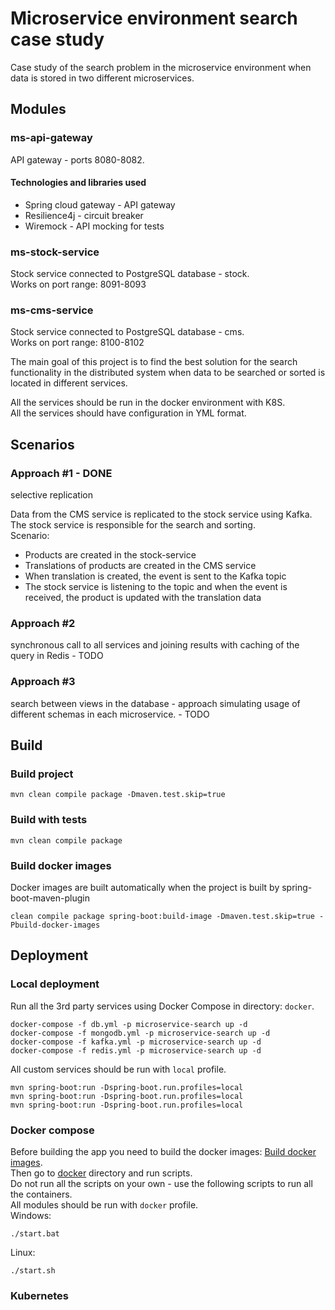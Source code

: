 # Microservice environment search case study

Case study of the search problem in the microservice environment when data is stored in two different microservices.

## Modules

### ms-api-gateway
API gateway - ports 8080-8082.

#### Technologies and libraries used
- Spring cloud gateway - API gateway
- Resilience4j - circuit breaker
- Wiremock - API mocking for tests

### ms-stock-service 
Stock service connected to PostgreSQL database - stock. <br />
Works on port range: 8091-8093

### ms-cms-service 
Stock service connected to PostgreSQL database - cms. <br />
Works on port range: 8100-8102

The main goal of this project is to find the best solution for the search functionality in the distributed system when
data to be searched or sorted is located in different services.

All the services should be run in the docker environment with K8S.
<br />
All the services should have configuration in YML format.

## Scenarios

### Approach #1 - DONE
selective replication

Data from the CMS service is replicated to the stock service using Kafka. The stock service is responsible for the
search and sorting.
<br />
Scenario:

- Products are created in the stock-service
- Translations of products are created in the CMS service
- When translation is created, the event is sent to the Kafka topic
- The stock service is listening to the topic and when the event is received, the product is updated with the
  translation data

### Approach #2
synchronous call to all services and joining results with caching of the query in Redis - TODO

### Approach #3
search between views in the database - approach simulating usage of different schemas in each microservice. - TODO

## Build

### Build project

```shell
mvn clean compile package -Dmaven.test.skip=true
```

### Build with tests

```shell
mvn clean compile package
```

### Build docker images 
Docker images are built automatically when the project is built by spring-boot-maven-plugin

```shell
clean compile package spring-boot:build-image -Dmaven.test.skip=true -Pbuild-docker-images
```

## Deployment

### Local deployment
Run all the 3rd party services using Docker Compose in directory: `docker`. 
```docker
docker-compose -f db.yml -p microservice-search up -d
docker-compose -f mongodb.yml -p microservice-search up -d
docker-compose -f kafka.yml -p microservice-search up -d
docker-compose -f redis.yml -p microservice-search up -d
```
All custom services should be run with `local` profile.
```mvn
mvn spring-boot:run -Dspring-boot.run.profiles=local
mvn spring-boot:run -Dspring-boot.run.profiles=local
mvn spring-boot:run -Dspring-boot.run.profiles=local
```

### Docker compose

Before building the app you need to build the docker images: [Build docker images](#build-docker-images).
<br />Then go to [docker](docker) directory and run scripts.
<br />Do not run all the scripts on your own - use the following scripts to run all the containers.
<br />All modules should be run with `docker` profile.
<br />Windows:

```windows
./start.bat
```

Linux:

```shell
./start.sh
```

### Kubernetes




